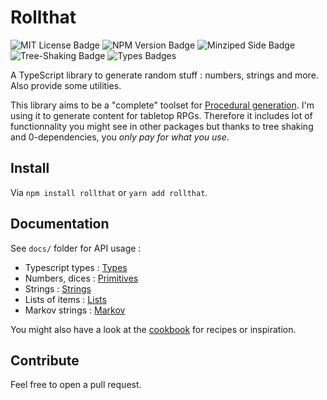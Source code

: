 # Rollthat

![MIT License Badge](https://badgen.net/github/license/Oza94/rollthat)
![NPM Version Badge](https://badgen.net/npm/v/rollthat) 
![Minziped Side Badge](https://badgen.net/bundlephobia/minzip/rollthat) 
![Tree-Shaking Badge](https://badgen.net/bundlephobia/tree-shaking/rollthat)
![Types Badges](https://badgen.net/npm/types/rollthat)

A TypeScript library to generate random stuff : numbers, strings and more. Also provide some utilities.

This library aims to be a "complete" toolset for [Procedural generation](https://en.wikipedia.org/wiki/Procedural_generation). I'm using it to generate content for tabletop RPGs. Therefore it includes lot of functionnality you might see in other packages but thanks to tree shaking and 0-dependencies, you _only pay for what you use_.

## Install

Via `npm install rollthat` or `yarn add rollthat`.

## Documentation

See `docs/` folder for API usage :

- Typescript types : [Types](docs/TYPES.md)
- Numbers, dices : [Primitives](docs/PRIMITIVES.md)
- Strings : [Strings](docs/STRINGS.md)
- Lists of items : [Lists](docs/LISTS.md)
- Markov strings : [Markov](docs/MARKOV.md)

You might also have a look at the [cookbook](docs/COOKBOOK.md) for recipes or inspiration.

## Contribute

Feel free to open a pull request. 
